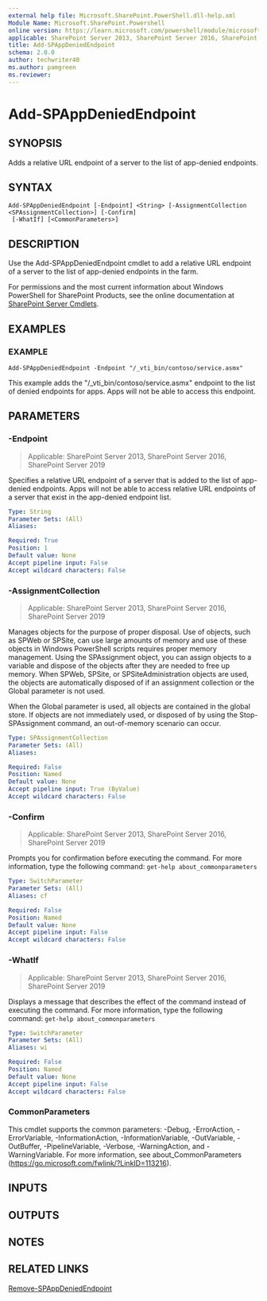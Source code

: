 ```yaml
---
external help file: Microsoft.SharePoint.PowerShell.dll-help.xml
Module Name: Microsoft.SharePoint.Powershell
online version: https://learn.microsoft.com/powershell/module/microsoft.sharepoint.powershell/add-spappdeniedendpoint
applicable: SharePoint Server 2013, SharePoint Server 2016, SharePoint Server 2019
title: Add-SPAppDeniedEndpoint
schema: 2.0.0
author: techwriter40
ms.author: pamgreen
ms.reviewer:
---
```


# Add-SPAppDeniedEndpoint

## SYNOPSIS

Adds a  relative URL endpoint of a server to the list of app-denied endpoints.


## SYNTAX

```
Add-SPAppDeniedEndpoint [-Endpoint] <String> [-AssignmentCollection <SPAssignmentCollection>] [-Confirm]
 [-WhatIf] [<CommonParameters>]
```

## DESCRIPTION
Use the Add-SPAppDeniedEndpoint cmdlet to add a  relative URL endpoint of a server to the list of app-denied endpoints in the farm.

For permissions and the most current information about Windows PowerShell for SharePoint Products, see the online documentation at [SharePoint Server Cmdlets](https://learn.microsoft.com/powershell/sharepoint/sharepoint-server/sharepoint-server-cmdlets).

## EXAMPLES

### EXAMPLE
```
Add-SPAppDeniedEndpoint -Endpoint "/_vti_bin/contoso/service.asmx"
```

This example adds the "/_vti_bin/contoso/service.asmx" endpoint to the list of denied endpoints for apps.
Apps will not be able to access this endpoint.

## PARAMETERS

### -Endpoint

> Applicable: SharePoint Server 2013, SharePoint Server 2016, SharePoint Server 2019

Specifies a relative URL endpoint of a server that is added to the list of app-denied endpoints.
Apps will not be able to access relative URL endpoints of a server that exist in the app-denied endpoint list.

```yaml
Type: String
Parameter Sets: (All)
Aliases:

Required: True
Position: 1
Default value: None
Accept pipeline input: False
Accept wildcard characters: False
```

### -AssignmentCollection

> Applicable: SharePoint Server 2013, SharePoint Server 2016, SharePoint Server 2019

Manages objects for the purpose of proper disposal.
Use of objects, such as SPWeb or SPSite, can use large amounts of memory and use of these objects in Windows PowerShell scripts requires proper memory management.
Using the SPAssignment object, you can assign objects to a variable and dispose of the objects after they are needed to free up memory.
When SPWeb, SPSite, or SPSiteAdministration objects are used, the objects are automatically disposed of if an assignment collection or the Global parameter is not used.

When the Global parameter is used, all objects are contained in the global store.
If objects are not immediately used, or disposed of by using the Stop-SPAssignment command, an out-of-memory scenario can occur.

```yaml
Type: SPAssignmentCollection
Parameter Sets: (All)
Aliases:

Required: False
Position: Named
Default value: None
Accept pipeline input: True (ByValue)
Accept wildcard characters: False
```

### -Confirm

> Applicable: SharePoint Server 2013, SharePoint Server 2016, SharePoint Server 2019

Prompts you for confirmation before executing the command.
For more information, type the following command: `get-help about_commonparameters`

```yaml
Type: SwitchParameter
Parameter Sets: (All)
Aliases: cf

Required: False
Position: Named
Default value: None
Accept pipeline input: False
Accept wildcard characters: False
```

### -WhatIf

> Applicable: SharePoint Server 2013, SharePoint Server 2016, SharePoint Server 2019

Displays a message that describes the effect of the command instead of executing the command.
For more information, type the following command: `get-help about_commonparameters`

```yaml
Type: SwitchParameter
Parameter Sets: (All)
Aliases: wi

Required: False
Position: Named
Default value: None
Accept pipeline input: False
Accept wildcard characters: False
```

### CommonParameters
This cmdlet supports the common parameters: -Debug, -ErrorAction, -ErrorVariable, -InformationAction, -InformationVariable, -OutVariable, -OutBuffer, -PipelineVariable, -Verbose, -WarningAction, and -WarningVariable. For more information, see about_CommonParameters (https://go.microsoft.com/fwlink/?LinkID=113216).

## INPUTS

## OUTPUTS

## NOTES

## RELATED LINKS

[Remove-SPAppDeniedEndpoint](Remove-SPAppDeniedEndpoint.md)
